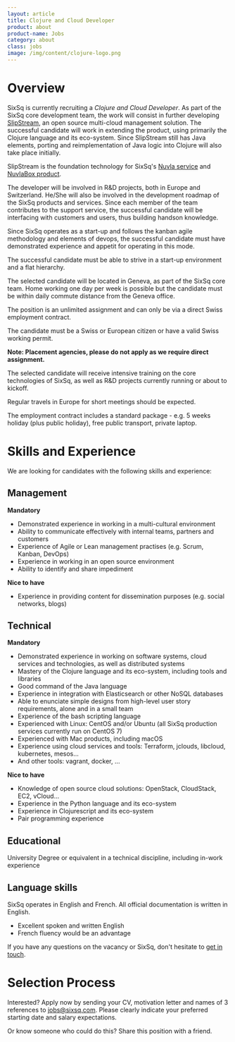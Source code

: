 ```yaml
---
layout: article
title: Clojure and Cloud Developer
product: about
product-name: Jobs
category: about
class: jobs
image: /img/content/clojure-logo.png
---
```


Overview
====

SixSq is currently recruiting a *Clojure and Cloud Developer*. As part of the SixSq core development team, the work will
consist in further developing [SlipStream](/products-and-services/slipstream/overview), an open source multi-cloud management solution.  The successful candidate will work in extending the product, using primarily the Clojure language and its eco-system.  Since SlipStream still has Java elements, porting and reimplementation of Java logic into Clojure will also take place initially.

SlipStream is the foundation technology for SixSq's [Nuvla service](/products-and-services/nuvla/overview) and [NuvlaBox product](/products-and-services/nuvlabox/overview).

The developer will be involved in R&D projects, both in Europe and Switzerland. He/She will also be involved in the
development roadmap of the SixSq products and services.  Since each member of the team contributes to the support service,
the successful candidate will be interfacing with customers and users, thus building handson knowledge.
  
Since SixSq operates as a start-up and follows the kanban agile methodology and elements of devops, the successful candidate must have demonstrated experience and appetit for operating in this mode.

The successful candidate must be able to strive in a start-up environment and a flat hierarchy.

The selected candidate will be located in Geneva, as part of the SixSq core team.  Home working one day per week is possible but
the candidate must be within daily commute distance from the Geneva office.

The position is an unlimited assignment and can only be via a direct Swiss employment contract.

The candidate must be a Swiss or European citizen or have a valid Swiss working permit. 

**Note: Placement agencies, please do not apply as we require direct assignment.**

The selected candidate will receive intensive training on the core technologies of SixSq, as well as R&D projects
currently running or about to kickoff.

Regular travels in Europe for short meetings should be expected.

The employment contract includes a standard package - e.g. 5 weeks holiday (plus public holiday), free public transport,
private laptop.


Skills and Experience
====

We are looking for candidates with the following skills and experience:  


Management
----

**Mandatory**

- Demonstrated experience in working in a multi-cultural environment
- Ability to communicate effectively with internal teams, partners and customers
- Experience of Agile or Lean management practises (e.g. Scrum, Kanban, DevOps)
- Experience in working in an open source environment
- Ability to identify and share impediment

**Nice to have**

- Experience in providing content for dissemination purposes (e.g. social networks, blogs)


Technical
----

**Mandatory**

- Demonstrated experience in working on software systems, cloud services and technologies, as well as distributed systems
- Mastery of the Clojure language and its eco-system, including tools and libraries
- Good command of the Java language
- Experience in integration with Elasticsearch or other NoSQL databases
- Able to enunciate simple designs from high-level user story requirements, alone and in a small team
- Experience of the bash scripting language
- Experienced with Linux: CentOS and/or Ubuntu (all SixSq production services currently run on CentOS 7)
- Experienced with Mac products, including macOS
- Experience using cloud services and tools: Terraform, jclouds, libcloud, kubernetes, mesos...
- And other tools: vagrant, docker, ...

**Nice to have**

- Knowledge of open source cloud solutions: OpenStack, CloudStack, EC2, vCloud...
- Experience in the Python language and its eco-system
- Experience in Clojurescript and its eco-system
- Pair programming experience


Educational
----

University Degree or equivalent in a technical discipline, including in-work experience


Language skills
----

SixSq operates in English and French. All official documentation is written in English.

- Excellent spoken and written English
- French fluency would be an advantage


If you have any questions on the vacancy or SixSq, don't hesitate to [get in touch](mailto:jobs@sixsq.com?subject=job%20application).

Selection Process
===================

Interested? Apply now by sending your CV, motivation letter and names of 3 references to [jobs@sixsq.com](mailto:jobs@sixsq.com?subject=job%20application). Please clearly indicate your preferred starting date and salary expectations.

Or know someone who could do this? Share this position with a friend.

